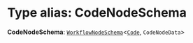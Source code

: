 # Type alias: CodeNodeSchema

**CodeNodeSchema**: [`WorkflowNodeSchema`](/auto-docs/interface/interfaces/WorkflowNodeSchema.md)<[`Code`](/auto-docs/interface/enums/FlowGramNode.md#code), `CodeNodeData`>
